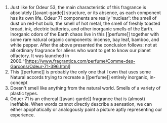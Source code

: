 1. Just like for Odeur 53, the main characteristic of this fragrance is absolutely [[avant-garde]] structure, or its absence, as each component has its own life. Odeur 71 components are really \'nuclear\': the smell of dust on red-hot bulb, the smell of hot metal, the smell of freshly toasted bread, ink, electric batteries, and other inorganic smells of the Earth. Inorganic odors of the Earth chaos live in this [[perfume]] together with some rare natural organic components: incense, bay leaf, bamboo, and white pepper. After the above presented the conclusion follows: not at all ordinary fragrance for aliens who want to get to know our planet olfactory. It was launched in 2000.^[https://www.fragrantica.com/perfume/Comme-des-Garcons/Odeur-71-396.html]
2. This [[perfume]] is probably the only one that I own that uses some Natural accords trying to recreate a [[perfume]] entirely inorganic, in-concept
3. Doesn't smell like anything from the natural world. Smells of a variety of plastic types.
4. Oduer 71 is an ethereal [[avant-garde]] fragrance that is (almost) ineffable. When words cannot directly describe a sensation, we can either apophatically or analogously paint a picture aptly representing our experience.